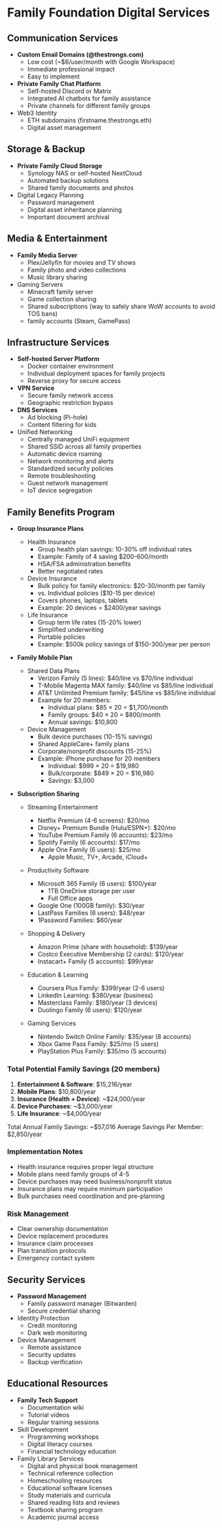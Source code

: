 # Family Foundation Digital Services

## Communication Services
- **Custom Email Domains (@thestrongs.com)**
  - Low cost (~$6/user/month with Google Workspace)
  - Immediate professional impact
  - Easy to implement
- **Private Family Chat Platform**
  - Self-hosted Discord or Matrix
  - Integrated AI chatbots for family assistance
  - Private channels for different family groups
- Web3 Identity
  - ETH subdomains (firstname.thestrongs.eth)
  - Digital asset management

## Storage & Backup
- **Private Family Cloud Storage**
  - Synology NAS or self-hosted NextCloud
  - Automated backup solutions
  - Shared family documents and photos
- Digital Legacy Planning
  - Password management
  - Digital asset inheritance planning
  - Important document archival

## Media & Entertainment
- **Family Media Server**
  - Plex/Jellyfin for movies and TV shows
  - Family photo and video collections
  - Music library sharing
- Gaming Servers
  - Minecraft family server
  - Game collection sharing
  - Shared subscriptions (way to safely share WoW accounts to avoid TOS bans)
  - family accounts (Steam, GamePass)

## Infrastructure Services
- **Self-hosted Server Platform**
  - Docker container environment
  - Individual deployment spaces for family projects
  - Reverse proxy for secure access
- **VPN Service**
  - Secure family network access
  - Geographic restriction bypass
- **DNS Services**
  - Ad blocking (Pi-hole)
  - Content filtering for kids
- Unified Networking
  - Centrally managed UniFi equipment
  - Shared SSID across all family properties
  - Automatic device roaming
  - Network monitoring and alerts
  - Standardized security policies
  - Remote troubleshooting
  - Guest network management
  - IoT device segregation

## Family Benefits Program
- **Group Insurance Plans**
  - Health Insurance
    - Group health plan savings: 10-30% off individual rates
    - Example: Family of 4 saving $200-600/month
    - HSA/FSA administration benefits
    - Better negotiated rates
  - Device Insurance
    - Bulk policy for family electronics: $20-30/month per family
    - vs. Individual policies ($10-15 per device)
    - Covers phones, laptops, tablets
    - Example: 20 devices = $2400/year savings
  - Life Insurance
    - Group term life rates (15-20% lower)
    - Simplified underwriting
    - Portable policies
    - Example: $500k policy savings of $150-300/year per person

- **Family Mobile Plan**
  - Shared Data Plans
    - Verizon Family (5 lines): $40/line vs $70/line individual
    - T-Mobile Magenta MAX family: $40/line vs $85/line individual
    - AT&T Unlimited Premium family: $45/line vs $85/line individual
    - Example for 20 members:
      - Individual plans: $85 × 20 = $1,700/month
      - Family groups: $40 × 20 = $800/month
      - Annual savings: $10,800
  - Device Management
    - Bulk device purchases (10-15% savings)
    - Shared AppleCare+ family plans
    - Corporate/nonprofit discounts (15-25%)
    - Example: iPhone purchase for 20 members
      - Individual: $999 × 20 = $19,980
      - Bulk/corporate: $849 × 20 = $16,980
      - Savings: $3,000

- **Subscription Sharing**
  - Streaming Entertainment
    - Netflix Premium (4-6 screens): $20/mo
    - Disney+ Premium Bundle (Hulu/ESPN+): $20/mo
    - YouTube Premium Family (6 accounts): $23/mo
    - Spotify Family (6 accounts): $17/mo
    - Apple One Family (6 users): $25/mo
      - Apple Music, TV+, Arcade, iCloud+
  
  - Productivity Software
    - Microsoft 365 Family (6 users): $100/year
      - 1TB OneDrive storage per user
      - Full Office apps
    - Google One (100GB family): $30/year
    - LastPass Families (6 users): $48/year
    - 1Password Families: $60/year
  
  - Shopping & Delivery
    - Amazon Prime (share with household): $139/year
    - Costco Executive Membership (2 cards): $120/year
    - Instacart+ Family (5 accounts): $99/year
  
  - Education & Learning
    - Coursera Plus Family: $399/year (2-6 users)
    - LinkedIn Learning: $380/year (business)
    - Masterclass Family: $180/year (3 devices)
    - Duolingo Family (6 users): $120/year

  - Gaming Services
    - Nintendo Switch Online Family: $35/year (8 accounts)
    - Xbox Game Pass Family: $25/mo (5 users)
    - PlayStation Plus Family: $35/mo (5 accounts)

### Total Potential Family Savings (20 members)
1. **Entertainment & Software**: $15,216/year
2. **Mobile Plans**: $10,800/year
3. **Insurance (Health + Device)**: ~$24,000/year
4. **Device Purchases**: ~$3,000/year
5. **Life Insurance**: ~$4,000/year

Total Annual Family Savings: ~$57,016
Average Savings Per Member: $2,850/year

### Implementation Notes
- Health insurance requires proper legal structure
- Mobile plans need family groups of 4-5
- Device purchases may need business/nonprofit status
- Insurance plans may require minimum participation
- Bulk purchases need coordination and pre-planning

### Risk Management
- Clear ownership documentation
- Device replacement procedures
- Insurance claim processes
- Plan transition protocols
- Emergency contact system

## Security Services
- **Password Management**
  - Family password manager (Bitwarden)
  - Secure credential sharing
- Identity Protection
  - Credit monitoring
  - Dark web monitoring
- Device Management
  - Remote assistance
  - Security updates
  - Backup verification

## Educational Resources
- **Family Tech Support**
  - Documentation wiki
  - Tutorial videos
  - Regular training sessions
- Skill Development
  - Programming workshops
  - Digital literacy courses
  - Financial technology education
- Family Library Services
  - Digital and physical book management
  - Technical reference collection
  - Homeschooling resources
  - Educational software licenses
  - Study materials and curricula
  - Shared reading lists and reviews
  - Textbook sharing program
  - Academic journal access
